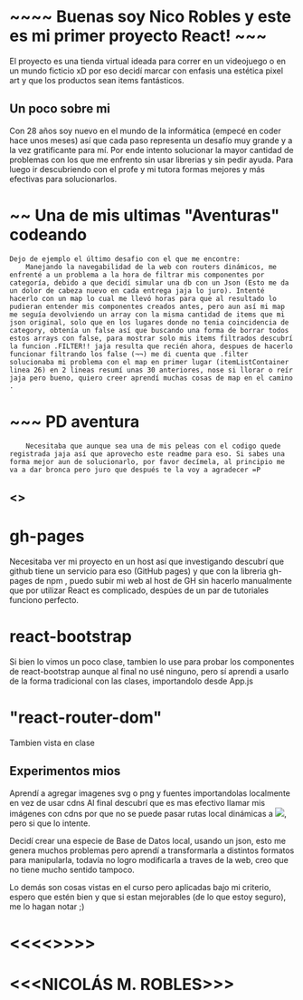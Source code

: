 # ~~~~ Buenas soy Nico Robles y este es mi primer proyecto React! ~~~

El proyecto es una tienda virtual ideada para correr en un videojuego o en un mundo ficticio xD
por eso decidí marcar con enfasis una estética pixel art y que los productos sean items fantásticos.

## Un poco sobre mi
Con 28 años soy nuevo en el mundo de la informática (empecé en coder hace unos meses) así que cada paso representa un desafío muy grande y a la vez gratificante para mí. Por ende intento solucionar la mayor cantidad de problemas con los que me enfrento sin usar librerias y sin pedir ayuda. Para luego ir descubriendo con el profe y mi tutora formas mejores y más efectivas para solucionarlos.
# ~~ Una de mis ultimas "Aventuras" codeando
    Dejo de ejemplo el último desafio con el que me encontre:
        Manejando la navegabilidad de la web con routers dinámicos, me enfrenté a un problema a la hora de filtrar mis componentes por categoría, debido a que decidí simular una db con un Json (Esto me da un dolor de cabeza nuevo en cada entrega jaja lo juro). Intenté hacerlo con un map lo cual me llevó horas para que al resultado lo pudieran entender mis componentes creados antes, pero aun así mi map me seguía devolviendo un array con la misma cantidad de items que mi json original, solo que en los lugares donde no tenia coincidencia de category, obtenía un false así que buscando una forma de borrar todos estos arrays con false, para mostrar solo mis items filtrados descubrí la funcion .FILTER!! jaja resulta que recién ahora, despues de hacerlo funcionar filtrando los false (¬¬) me di cuenta que .filter solucionaba mi problema con el map en primer lugar (itemListContainer linea 26) en 2 lineas resumí unas 30 anteriores, nose si llorar o reír jaja pero bueno, quiero creer aprendí muchas cosas de map en el camino .
# ~~~ PD aventura
        Necesitaba que aunque sea una de mis peleas con el codigo quede registrada jaja así que aprovecho este readme para eso. Si sabes una forma mejor aun de solucionarlo, por favor decímela, al principio me va a dar bronca pero juro que después te la voy a agradecer =P

## <<Librerias usadas>>
# gh-pages
Necesitaba ver mi proyecto en un host así que investigando descubrí que github tiene un servicio para eso (GitHub pages) y que con la libreria gh-pages de npm , puedo subir mi web al host de GH sin hacerlo manualmente que por utilizar React es complicado, despúes de un par de tutoriales funciono perfecto.

# react-bootstrap 
Si bien lo vimos un poco clase, tambien lo use para probar los componentes de react-bootstrap aunque al final no usé ninguno, pero sí aprendi a usarlo de la forma tradicional con las clases, importandolo desde App.js

# "react-router-dom"
Tambien vista en clase

## Experimentos mios
Aprendí a agregar imagenes svg o png y fuentes importandolas localmente en vez de usar cdns
Al final descubrí que es mas efectivo llamar mis imágenes con cdns por que no se puede pasar rutas local dinámicas a <img src="ruta">, pero si que lo intente.

Decidí crear una especie de Base de Datos local, usando un json, esto me genera muchos problemas pero aprendí a transformarla a distintos formatos para manipularla, todavía no logro modificarla a traves de la web, creo que no tiene mucho sentido tampoco.

Lo demás son cosas vistas en el curso pero aplicadas bajo mi criterio, espero que estén bien y que si estan mejorables (de lo que estoy seguro), me lo hagan notar ;) 

# <<<<<GRACIAS POR LEER Y CORREGIR>>>>>
# <<<NICOLÁS M. ROBLES>>>




